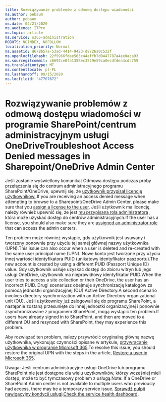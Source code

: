 ```yaml
---
title: Rozwiązywanie problemów z odmową dostępu wiadomości
ms.author: pebaum
author: pebaum
ms.date: 04/21/2020
ms.audience: ITPro
ms.topic: article
ms.service: o365-administration
ROBOTS: NOINDEX, NOFOLLOW
localization_priority: Normal
ms.assetid: d678b57a-53ad-4414-9423-d8726a0c532f
ms.openlocfilehash: 22f5966fdae563c44affb7d0447787a4ee0aca93
ms.sourcegitcommit: c6692ce0fa1358ec3529e59ca0ecdfdea4cdc759
ms.translationtype: MT
ms.contentlocale: pl-PL
ms.lasthandoff: 09/15/2020
ms.locfileid: "47767672"
---
```

# <a name="troubleshoot-access-denied-messages-in-sharepointonedrive-admin-center"></a><span data-ttu-id="dca24-102">Rozwiązywanie problemów z odmową dostępu wiadomości w programie SharePoint/centrum administracyjnym usługi OneDrive</span><span class="sxs-lookup"><span data-stu-id="dca24-102">Troubleshoot Access Denied messages in Sharepoint/OneDrive Admin Center</span></span>

<span data-ttu-id="dca24-103">Jeśli zostanie wyświetlony komunikat Odmowa dostępu podczas próby przełączenia się do centrum administracyjnego programu SharePoint/OneDrive, upewnij się, że [użytkownik przypisał licencję użytkownikowi](https://docs.microsoft.com/microsoft-365/admin/add-users/add-users).</span><span class="sxs-lookup"><span data-stu-id="dca24-103">If you are receiving an access denied message when attempting to browse to a Sharepoint/OneDrive Admin Center, please make sure that you [assign a license to the user](https://docs.microsoft.com/microsoft-365/admin/add-users/add-users).</span></span> <span data-ttu-id="dca24-104">Jeśli użytkownik ma licencję, należy również upewnić się, że jest [mu przypisana rola administratora](hhttps://docs.microsoft.com/microsoft-365/admin/add-users/about-admin-roles) , która może uzyskać dostęp do centrów administracyjnych.</span><span class="sxs-lookup"><span data-stu-id="dca24-104">If the user has a license, you should also make sure they are [assigned an administrator role](hhttps://docs.microsoft.com/microsoft-365/admin/add-users/about-admin-roles) that can access the admin centers.</span></span>

<span data-ttu-id="dca24-105">Ten problem może również wystąpić, gdy użytkownik jest usuwany i tworzony ponownie przy użyciu tej samej głównej nazwy użytkownika (UPN).</span><span class="sxs-lookup"><span data-stu-id="dca24-105">This issue can also occur when a user is deleted and re-created with the same user principal name (UPN).</span></span> <span data-ttu-id="dca24-106">Nowe konto jest tworzone przy użyciu innej wartości identyfikatora PUID (unikatowy identyfikator paszportu).</span><span class="sxs-lookup"><span data-stu-id="dca24-106">The new account is created by using a different PUID (Passport Unique ID) value.</span></span> <span data-ttu-id="dca24-107">Gdy użytkownik usiłuje uzyskać dostęp do zbioru witryn lub jego usługi OneDrive, użytkownik ma nieprawidłowy identyfikator PUID.</span><span class="sxs-lookup"><span data-stu-id="dca24-107">When the user tries to access a site collection or their OneDrive, the user has an incorrect PUID.</span></span> <span data-ttu-id="dca24-108">Drugi scenariusz obejmuje synchronizację katalogów za pomocą jednostki organizacyjnej (OU) Active Directory.</span><span class="sxs-lookup"><span data-stu-id="dca24-108">A second scenario involves directory synchronization with an Active Directory organizational unit (OU).</span></span> <span data-ttu-id="dca24-109">Jeśli użytkownicy już zalogowali się do programu SharePoint, a następnie zostaną przesunięte do innej jednostki organizacyjnej i ponownie zsynchronizowane z programem SharePoint, mogą wystąpić ten problem.</span><span class="sxs-lookup"><span data-stu-id="dca24-109">If users have already signed in to SharePoint, and then are moved to a different OU and resynced with SharePoint, they may experience this problem.</span></span>

<span data-ttu-id="dca24-110">Aby rozwiązać ten problem, należy przywrócić oryginalną główną nazwę użytkownika, wykonując czynności opisane w artykule, [przywracanie użytkownika w programie Microsoft 365](https://docs.microsoft.com/microsoft-365/admin/add-users/restore-user).</span><span class="sxs-lookup"><span data-stu-id="dca24-110">To resolve this issue, you should restore the original UPN with the steps in the article, [Restore a user in Microsoft 365](https://docs.microsoft.com/microsoft-365/admin/add-users/restore-user).</span></span>

<span data-ttu-id="dca24-111">Uwaga: Jeśli centrum administracyjne usługi OneDrive lub programu SharePoint nie jest dostępne dla wielu użytkowników, którzy wcześniej mieli dostęp, może to być tymczasowy problem z usługą.</span><span class="sxs-lookup"><span data-stu-id="dca24-111">Note: If a OneDrive or SharePoint Admin center is not available to multiple users who previously had access, there may be a temporary service issue.</span></span>  <span data-ttu-id="dca24-112">[Sprawdź pulpit nawigacyjny kondycji usługi](https://portal.office.com/adminportal/home#/servicehealth).</span><span class="sxs-lookup"><span data-stu-id="dca24-112">[Check the service health dashboard](https://portal.office.com/adminportal/home#/servicehealth).</span></span>


